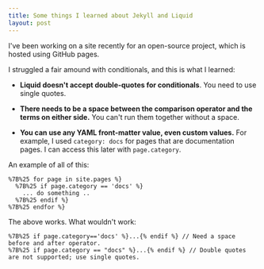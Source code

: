 ```yaml
---
title: Some things I learned about Jekyll and Liquid
layout: post
---
```


I've been working on a site recently for an open-source project, which is hosted using GitHub pages.

I struggled a fair amound with conditionals, and this is what I learned:

* **Liquid doesn't accept double-quotes for conditionals**. You need to use single quotes.

* **There needs to be a space between the comparison operator and the terms on either side.** You can't run them
  together without a space.

* **You can use any YAML front-matter value, even custom values.** For example, I used `category: docs` for pages
  that are documentation pages. I can access this later with `page.category`.

An example of all of this:

    %7B%25 for page in site.pages %}
      %7B%25 if page.category == 'docs' %}
        ... do something ..
      %7B%25 endif %}
    %7B%25 endfor %}

The above works. What wouldn't work:

    %7B%25 if page.category=='docs' %}...{% endif %} // Need a space before and after operator.
    %7B%25 if page.category == "docs" %}...{% endif %} // Double quotes are not supported; use single quotes.

